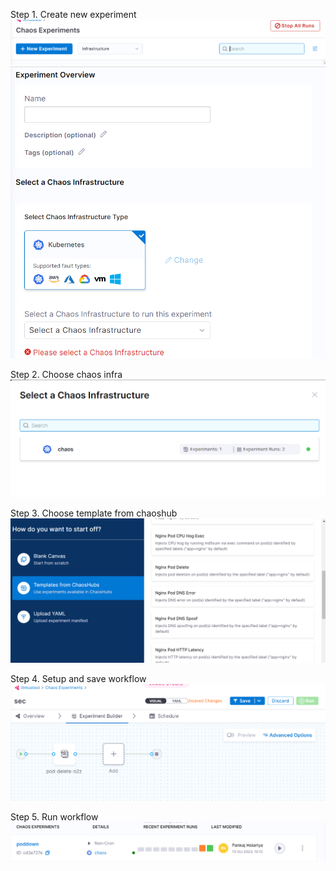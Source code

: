 Step 1. Create new experiment
![Alt text](image.png)
![Alt text](image-1.png)

Step 2. Choose chaos infra
![Alt text](image-2.png)

Step 3. Choose template from chaoshub
![Alt text](image-4.png)

Step 4. Setup and save workflow
![Alt text](image-5.png)

Step 5. Run workflow 
![Alt text](image-6.png)    